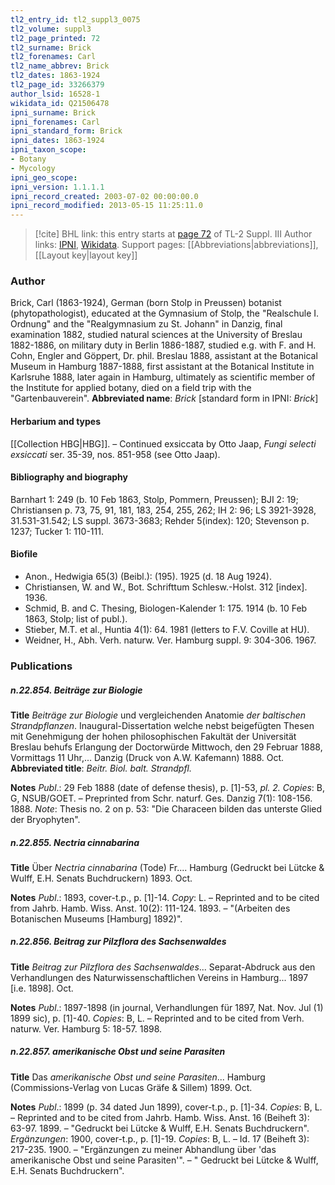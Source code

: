```yaml
---
tl2_entry_id: tl2_suppl3_0075
tl2_volume: suppl3
tl2_page_printed: 72
tl2_surname: Brick
tl2_forenames: Carl
tl2_name_abbrev: Brick
tl2_dates: 1863-1924
tl2_page_id: 33266379
author_lsid: 16528-1
wikidata_id: Q21506478
ipni_surname: Brick
ipni_forenames: Carl
ipni_standard_form: Brick
ipni_dates: 1863-1924
ipni_taxon_scope: 
- Botany
- Mycology
ipni_geo_scope: 
ipni_version: 1.1.1.1
ipni_record_created: 2003-07-02 00:00:00.0
ipni_record_modified: 2013-05-15 11:25:11.0
---
```


> [!cite] BHL link: this entry starts at [page 72](https://www.biodiversitylibrary.org/page/33266379) of TL-2 Suppl. III
> Author links: [IPNI](https://www.ipni.org/a/16528-1), [Wikidata](https://www.wikidata.org/wiki/Q21506478). Support pages: [[Abbreviations|abbreviations]], [[Layout key|layout key]]

### Author

Brick, Carl (1863-1924), German (born Stolp in Preussen) botanist (phytopathologist), educated at the Gymnasium of Stolp, the "Realschule I. Ordnung" and the "Realgymnasium zu St. Johann" in Danzig, final examination 1882, studied natural sciences at the University of Breslau 1882-1886, on military duty in Berlin 1886-1887, studied e.g. with F. and H. Cohn, Engler and Göppert, Dr. phil. Breslau 1888, assistant at the Botanical Museum in Hamburg 1887-1888, first assistant at the Botanical Institute in Karlsruhe 1888, later again in Hamburg, ultimately as scientific member of the Institute for applied botany, died on a field trip with the "Gartenbauverein". 
**Abbreviated name**: *Brick* \[standard form in IPNI: *Brick*\]

#### Herbarium and types

[[Collection HBG|HBG]]. – Continued exsiccata by Otto Jaap, *Fungi selecti exsiccati* ser. 35-39, nos. 851-958 (see Otto Jaap).

#### Bibliography and biography

Barnhart 1: 249 (b. 10 Feb 1863, Stolp, Pommern, Preussen); BJI 2: 19; Christiansen p. 73, 75, 91, 181, 183, 254, 255, 262; IH 2: 96; LS 3921-3928, 31.531-31.542; LS suppl. 3673-3683; Rehder 5(index): 120; Stevenson p. 1237; Tucker 1: 110-111.

#### Biofile

- Anon., Hedwigia 65(3) (Beibl.): (195). 1925 (d. 18 Aug 1924).
- Christiansen, W. and W., Bot. Schrifttum Schlesw.-Holst. 312 \[index\]. 1936.
- Schmid, B. and C. Thesing, Biologen-Kalender 1: 175. 1914 (b. 10 Feb 1863, Stolp; list of publ.).
- Stieber, M.T. et al., Huntia 4(1): 64. 1981 (letters to F.V. Coville at HU).
- Weidner, H., Abh. Verh. naturw. Ver. Hamburg suppl. 9: 304-306. 1967.

### Publications

##### n.22.854. Beiträge zur Biologie

**Title**
*Beiträge zur Biologie* und vergleichenden Anatomie *der baltischen Strandpflanzen*. Inaugural-Dissertation welche nebst beigefügten Thesen mit Genehmigung der hohen philosophischen Fakultät der Universität Breslau behufs Erlangung der Doctorwürde Mittwoch, den 29 Februar 1888, Vormittags 11 Uhr,... Danzig (Druck von A.W. Kafemann) 1888. Oct.
**Abbreviated title**: *Beitr. Biol. balt. Strandpfl.*

**Notes**
*Publ*.: 29 Feb 1888 (date of defense thesis), p. \[1\]-53, *pl. 2.* *Copies*: B, G, NSUB/GOET. – Preprinted from Schr. naturf. Ges. Danzig 7(1): 108-156. 1888.
*Note*: Thesis no. 2 on p. 53: "Die Characeen bilden das unterste Glied der Bryophyten".

##### n.22.855. Nectria cinnabarina

**Title**
Über *Nectria cinnabarina* (Tode) Fr.... Hamburg (Gedruckt bei Lütcke & Wulff, E.H. Senats Buchdruckern) 1893. Oct.

**Notes**
*Publ*.: 1893, cover-t.p., p. \[1\]-14. *Copy*: L. – Reprinted and to be cited from Jahrb. Hamb. Wiss. Anst. 10(2): 111-124. 1893. – "(Arbeiten des Botanischen Museums \[Hamburg\] 1892)".

##### n.22.856. Beitrag zur Pilzflora des Sachsenwaldes

**Title**
*Beitrag zur Pilzflora des Sachsenwaldes*... Separat-Abdruck aus den Verhandlungen des Naturwissenschaftlichen Vereins in Hamburg... 1897 \[i.e. 1898\]. Oct.

**Notes**
*Publ*.: 1897-1898 (in journal, Verhandlungen für 1897, Nat. Nov. Jul (1) 1899 sic), p. \[1\]-40.
*Copies*: B, L. – Reprinted and to be cited from Verh. naturw. Ver. Hamburg 5: 18-57. 1898.

##### n.22.857. amerikanische Obst und seine Parasiten

**Title**
Das *amerikanische Obst und seine Parasiten*... Hamburg (Commissions-Verlag von Lucas Gräfe & Sillem) 1899. Oct.

**Notes**
*Publ*.: 1899 (p. 34 dated Jun 1899), cover-t.p., p. \[1\]-34. *Copies*: B, L. – Reprinted and to be cited from Jahrb. Hamb. Wiss. Anst. 16 (Beiheft 3): 63-97. 1899. – "Gedruckt bei Lütcke & Wulff, E.H. Senats Buchdruckern".
*Ergänzungen*: 1900, cover-t.p., p. \[1\]-19. *Copies*: B, L. – Id. 17 (Beiheft 3): 217-235. 1900.  – "Ergänzungen zu meiner Abhandlung über 'das amerikanische Obst und seine Parasiten'".  – " Gedruckt bei Lütcke & Wulff, E.H. Senats Buchdruckern".

